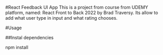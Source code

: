 #React Feedback UI App
This is a project from course from UDEMY platform, named: React Front to Back 2022 by Brad Traversy. Its allow to add what user type in input and what rating chooses.


#Usage

##Instal dependencies

npm install